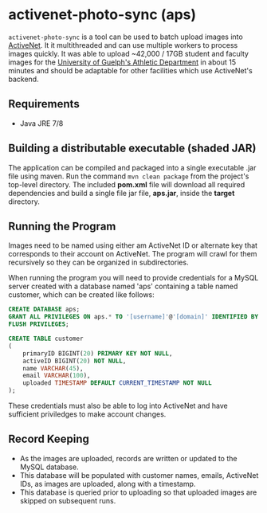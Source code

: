 # activenet-photo-sync (aps)

`activenet-photo-sync` is a tool can be used to batch upload images into [ActiveNet](http://www.activenetwork.com/solutions/active-net). It it multithreaded and can use multiple workers to process images quickly. It was able to upload  ~42,000 / 17GB student and faculty images for the [University of Guelph's Athletic Department](http://gryphons.ca) in about 15 minutes and should be adaptable for other facilities which use ActiveNet's backend.


## Requirements

* Java JRE 7/8


## Building a distributable executable (shaded JAR)

The application can be compiled and packaged into a single executable .jar file using maven. Run the command `mvn clean package` from the project's top-level directory. The included **pom.xml** file will download all required dependencies and build a single file jar file, **aps.jar**, inside the **target** directory.   


## Running the Program

Images need to be named using either am ActiveNet ID or alternate key that corresponds to their account on ActiveNet. The program will crawl for them recursively so they can be organized in subdirectories.

When running the program you will need to provide credentials for a MySQL server created with a database named 'aps' containing a table named customer, which can be created like follows:

```SQL
CREATE DATABASE aps;
GRANT ALL PRIVILEGES ON aps.* TO '[username]'@'[domain]' IDENTIFIED BY '[password]';
FLUSH PRIVILEGES;

CREATE TABLE customer
(
    primaryID BIGINT(20) PRIMARY KEY NOT NULL,
    activeID BIGINT(20) NOT NULL,
    name VARCHAR(45),
    email VARCHAR(100),
    uploaded TIMESTAMP DEFAULT CURRENT_TIMESTAMP NOT NULL
);
```

These credentials must also be able to log into ActiveNet and have sufficient priviledges to make account changes.


## Record Keeping

* As the images are uploaded, records are written or updated to the MySQL database.
* This database will be populated with customer names, emails, ActiveNet IDs, as images are uploaded, along with a timestamp.
* This database is queried prior to uploading so that uploaded images are skipped on subsequent runs.
